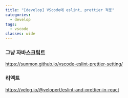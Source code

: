 ```yaml
---
title: "[develop] VScode에 eslint, prettier 적용"
categories:
  - develop
tags:
  - vscode
classes: wide
---
```


### 그냥 자바스크립트

https://sunmon.github.io/vscode-eslint-prettier-setting/

### 리액트

https://velog.io/@velopert/eslint-and-prettier-in-react
